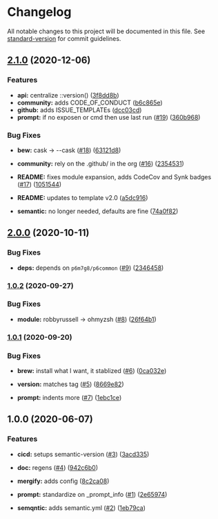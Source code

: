 # Changelog

All notable changes to this project will be documented in this file. See [standard-version](https://github.com/conventional-changelog/standard-version) for commit guidelines.

## [2.1.0](https://github.com/p6m7g8/p6df-docker/compare/v2.0.0...v2.1.0) (2020-12-06)


### Features

* **api:** centralize ::version() ([3f8dd8b](https://github.com/p6m7g8/p6df-docker/commit/3f8dd8b75ac66924d66b9bd8d56741e670a55042))
* **community:** adds CODE_OF_CONDUCT ([b6c865e](https://github.com/p6m7g8/p6df-docker/commit/b6c865e6734867deb66bcaec36ceca640055a8ef))
* **github:** adds ISSUE_TEMPLATEs ([dcc03cd](https://github.com/p6m7g8/p6df-docker/commit/dcc03cd728be29494d06c4857b5937ed51c67da8))
* **prompt:** if no exposen or cmd then use last run ([#19](https://github.com/p6m7g8/p6df-docker/issues/19)) ([360b968](https://github.com/p6m7g8/p6df-docker/commit/360b9680acb7a25f03d9f2c2e8efc3af3a38e76d))


### Bug Fixes

* **bew:** cask -> --cask ([#18](https://github.com/p6m7g8/p6df-docker/issues/18)) ([63121d8](https://github.com/p6m7g8/p6df-docker/commit/63121d8f636db64bc0f41dc3f0afb1461b11aa07))


* **community:** rely on the .github/ in the org ([#16](https://github.com/p6m7g8/p6df-docker/issues/16)) ([2354531](https://github.com/p6m7g8/p6df-docker/commit/235453157e45cd2c54214ade1d4f32dba08a76a6))
* **README:** fixes module expansion, adds CodeCov and Synk badges ([#17](https://github.com/p6m7g8/p6df-docker/issues/17)) ([1051544](https://github.com/p6m7g8/p6df-docker/commit/1051544881d73eab367bf29654b26525241c8a80))
* **README:** updates to template v2.0 ([a5dc916](https://github.com/p6m7g8/p6df-docker/commit/a5dc91690f832ea5d8e2cca8e4b34d717dd0b94d))
* **semantic:** no longer needed, defaults are fine ([74a0f82](https://github.com/p6m7g8/p6df-docker/commit/74a0f824ab184e8c087daed9d4e882dc072f9c86))

## [2.0.0](https://github.com/p6m7g8/p6df-docker/compare/v1.0.2...v2.0.0) (2020-10-11)


### Bug Fixes

* **deps:** depends on `p6m7g8/p6common` ([#9](https://github.com/p6m7g8/p6df-docker/issues/9)) ([2346458](https://github.com/p6m7g8/p6df-docker/commit/2346458f55f4998897c1e9bc52502ab9d8526af9))

### [1.0.2](https://github.com/p6m7g8/p6df-docker/compare/v1.0.1...v1.0.2) (2020-09-27)


### Bug Fixes

* **module:** robbyrussell -> ohmyzsh ([#8](https://github.com/p6m7g8/p6df-docker/issues/8)) ([26f64b1](https://github.com/p6m7g8/p6df-docker/commit/26f64b1685e38822f009a622e75bd5fd8353f14f))

### [1.0.1](https://github.com/p6m7g8/p6df-docker/compare/v1.0.0...v1.0.1) (2020-09-20)


### Bug Fixes

* **brew:** install what I want, it stablized ([#6](https://github.com/p6m7g8/p6df-docker/issues/6)) ([0ca032e](https://github.com/p6m7g8/p6df-docker/commit/0ca032ed2bc78c6f506928b375db9318d61b6ca0))
* **version:** matches tag ([#5](https://github.com/p6m7g8/p6df-docker/issues/5)) ([8669e82](https://github.com/p6m7g8/p6df-docker/commit/8669e8230cdd7d82babcde818d681e1dae49607e))


* **prompt:** indents more ([#7](https://github.com/p6m7g8/p6df-docker/issues/7)) ([1ebc1ce](https://github.com/p6m7g8/p6df-docker/commit/1ebc1ce94fd89c9b120c6addaf11c781dded5c29))

## 1.0.0 (2020-06-07)


### Features

* **cicd:** setups semantic-version ([#3](https://github.com/p6m7g8/p6df-docker/issues/3)) ([3acd335](https://github.com/p6m7g8/p6df-docker/commit/3acd335c1acf3dbaba30a0f3852922903364c45c))


* **doc:** regens ([#4](https://github.com/p6m7g8/p6df-docker/issues/4)) ([942c6b0](https://github.com/p6m7g8/p6df-docker/commit/942c6b01dd87eacaae7b38755569cd8dfa476822))
* **mergify:** adds config ([8c2ca08](https://github.com/p6m7g8/p6df-docker/commit/8c2ca0824ae1ca108c4fe218c50273face73ac47))
* **prompt:** standardize on _prompt_info ([#1](https://github.com/p6m7g8/p6df-docker/issues/1)) ([2e65974](https://github.com/p6m7g8/p6df-docker/commit/2e6597472f38ed1eb71fe92ca4179304dacf7820))
* **semqntic:** adds semantic.yml ([#2](https://github.com/p6m7g8/p6df-docker/issues/2)) ([1eb79ca](https://github.com/p6m7g8/p6df-docker/commit/1eb79ca1d44ccaf1a9d918f65fd15b48d0d1f3ee))
